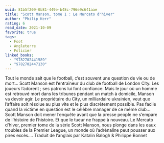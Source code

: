 ```yaml
---
uuid: 81b5f209-0b81-449e-b48c-796e9c641aae
title: "Scott Manson, tome 1 : Le Mercato d'hiver"
author: "Philip Kerr"
rating: 6
read_date: 2021-10-09
favorite: true
tags:
  - Foot
  - Angleterre
  - Policier
linked_books:
  - "9782702441589"
  - "9782702447130"
---
```


Tout le monde sait que le football, c’est souvent une question de vie ou de mort... Scott Manson est l’entraîneur du club de football de London City. Les joueurs l’adorent ; ses patrons lui font confiance. Mais le jour où un homme est retrouvé mort dans les tribunes pendant un match à domicile, Manson va devoir agir. Le propriétaire du City, un milliardaire ukrainien, veut que l’affaire soit résolue au plus vite et le plus discrètement possible. Pas facile quand la victime en question est le célèbre manager de ce même club... Scott Manson doit mener l’enquête avant que la presse people ne s’empare de l’histoire de l’histoire. Et que le tueur ne frappe à nouveau. Le Mercato d’hiver, premier tome de la série Scott Manson, nous plonge dans les eaux troubles de la Premier League, un monde où l’adrénaline peut pousser aux pires excès.... Traduit de l’anglais par Katalin Balogh & Philippe Bonnet
